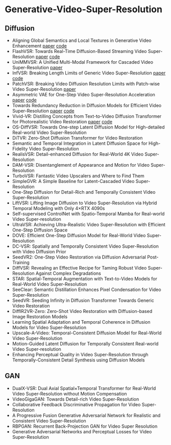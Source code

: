 # Generative-Video-Super-Resolution

## Diffusion

- Aligning Global Semantics and Local Textures in Generative Video Enhancement [paper](https://openaccess.thecvf.com/content/ICCV2025/papers/Chen_Aligning_Global_Semantics_and_Local_Textures_in_Generative_Video_Enhancement_ICCV_2025_paper.pdf) [code](https://github.com/HiDream-ai/GenVE)
- FlashVSR: Towards Real-Time Diffusion-Based Streaming Video Super-Resolution [paper](https://arxiv.org/abs/2510.12747) [code](https://github.com/OpenImagingLab/FlashVSR)
- UniMMVSR: A Unified Multi-Modal Framework for Cascaded Video Super-Resolution [paper](https://arxiv.org/abs/2510.08143)
- InfVSR: Breaking Length Limits of Generic Video Super-Resolution [paper](https://arxiv.org/abs/2510.00948) [code](https://github.com/Kai-Liu001/InfVSR)
- PatchVSR: Breaking Video Diffusion Resolution Limits with Patch-wise Video Super-Resolution [paper](https://openaccess.thecvf.com/content/CVPR2025/papers/Du_PatchVSR_Breaking_Video_Diffusion_Resolution_Limits_with_Patch-wise_Video_Super-Resolution_CVPR_2025_paper.pdf) 
- Asymmetric VAE for One-Step Video Super-Resolution Acceleration [paper](https://arxiv.org/html/2509.24142v1) [code](https://github.com/JianzeLi-114/FastVSR)
- Towards Redundancy Reduction in Diffusion Models for Efficient Video Super-Resolution [paper](https://arxiv.org/abs/2509.23980) [code](https://github.com/jp-guo/OASIS)
- Vivid-VR: Distilling Concepts from Text-to-Video Diffusion Transformer for Photorealistic Video Restoration [paper](https://arxiv.org/abs/2508.14483) [code](https://github.com/csbhr/Vivid-VR)
- OS-DiffVSR: Towards One-step Latent Diffusion Model for High-detailed Real-world Video Super-Resolution
- DiTVR: Zero-Shot Diffusion Transformer for Video Restoration
- Semantic and Temporal Integration in Latent Diffusion Space for High-Fidelity Video Super-Resolution
- RealisVSR: Detail-enhanced Diffusion for Real-World 4K Video Super-Resolution
- DAM-VSR: Disentanglement of Appearance and Motion for Video Super-Resolution
- TurboVSR: Fantastic Video Upscalers and Where to Find Them
- SimpleGVR: A Simple Baseline for Latent-Cascaded Video Super-Resolution
- One-Step Diffusion for Detail-Rich and Temporally Consistent Video Super-Resolution
- LiftVSR: Lifting Image Diffusion to Video Super-Resolution via Hybrid Temporal Modeling with Only 4×RTX 4090s
- Self-supervised ControlNet with Spatio-Temporal Mamba for Real-world Video Super-resolution
- UltraVSR: Achieving Ultra-Realistic Video Super-Resolution with Efficient One-Step Diffusion Space
- DOVE: Efficient One-Step Diffusion Model for Real-World Video Super-Resolution
- DC-VSR: Spatially and Temporally Consistent Video Super-Resolution with Video Diffusion Prior
- SeedVR2: One-Step Video Restoration via Diffusion Adversarial Post-Training
- DiffVSR: Revealing an Effective Recipe for Taming Robust Video Super-Resolution Against Complex Degradations
- STAR: Spatial-Temporal Augmentation with Text-to-Video Models for Real-World Video Super-Resolution
- SeeClear: Semantic Distillation Enhances Pixel Condensation for Video Super-Resolution
- SeedVR: Seeding Infinity in Diffusion Transformer Towards Generic Video Restoration
- DiffIR2VR-Zero: Zero-Shot Video Restoration with Diffusion-based Image Restoration Models
- Learning Spatial Adaptation and Temporal Coherence in Diffusion Models for Video Super-Resolution
- Upscale-A-Video: Temporal-Consistent Diffusion Model for Real-World Video Super-Resolution
- Motion-Guided Latent Diffusion for Temporally Consistent Real-world Video Super-resolution
- Enhancing Perceptual Quality in Video Super-Resolution through Temporally-Consistent Detail Synthesis using Diffusion Models

## GAN

- DualX-VSR: Dual Axial Spatial×Temporal Transformer for Real-World Video Super-Resolution without Motion Compensation
- VideoGigaGAN: Towards Detail-rich Video Super-Resolution
- Collaborative Feedback Discriminative Propagation for Video Super-Resolution
- A Progressive Fusion Generative Adversarial Network for Realistic and Consistent Video Super-Resolution
- RBPGAN: Recurrent Back-Projection GAN for Video Super Resolution
- Generative Adversarial Networks and Perceptual Losses for Video Super-Resolution
